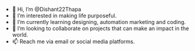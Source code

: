 - 👋 Hi, I’m @Dishant22Thapa
- 👀 I’m interested in making life purposeful.
- 🌱 I’m currently learning designing, automation marketing and coding.
- 💞️ I’m looking to collaborate on projects that can make an impact in the world.
- 📫 Reach me via email or social media platforms.

<!---
Dishant22Thapa/Dishant22Thapa is a ✨ special ✨ repository because its `README.md` (this file) appears on your GitHub profile.
You can click the Preview link to take a look at your changes.
--->
